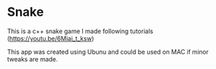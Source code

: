 # Snake
This is a c++ snake game I made following tutorials (https://youtu.be/6Miai_t_ksw)

This app was created using Ubunu and could be used on MAC if minor tweaks are made.
